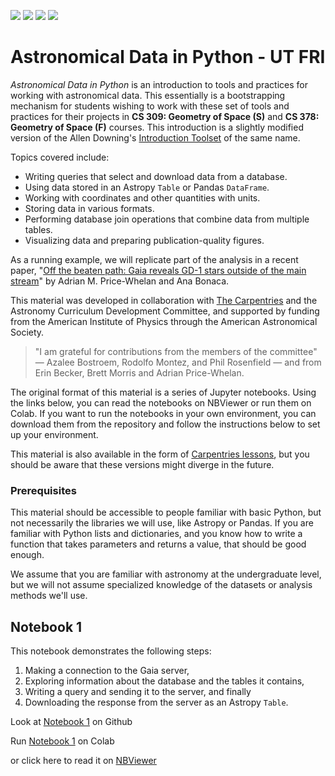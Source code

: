 ![](https://img.shields.io/badge/Jupyter-F37626.svg?&style=for-the-badge&logo=Jupyter&logoColor=white)
![](https://img.shields.io/badge/Markdown-000000?style=for-the-badge&logo=markdown&logoColor=white)
![](https://img.shields.io/badge/Colab-F9AB00?style=for-the-badge&logo=googlecolab&color=525252)
![](https://img.shields.io/badge/GitHub-100000?style=for-the-badge&logo=github&logoColor=white)

# Astronomical Data in Python - UT FRI
*Astronomical Data in Python* is an introduction to tools and practices for working with astronomical data. This essentially is a bootstrapping mechanism for students wishing to work with these set of tools and practices for their projects in **CS 309: Geometry of Space (S)** and **CS 378: Geometry of Space (F)** courses. This introduction is a slightly modified version of the Allen Downing's [Introduction Toolset](https://www.google.com) of the same name.

Topics covered include:
* Writing queries that select and download data from a database.
* Using data stored in an Astropy `Table` or Pandas `DataFrame`.
* Working with coordinates and other quantities with units.
* Storing data in various formats.
* Performing database join operations that combine data from multiple tables.
* Visualizing data and preparing publication-quality figures.

As a running example, we will replicate part of the analysis in a recent paper, "[Off the beaten path: Gaia reveals GD-1 stars outside of the main stream](https://arxiv.org/abs/1805.00425)" by Adrian M. Price-Whelan and Ana Bonaca.

This material was developed in collaboration with [The Carpentries](https://carpentries.org/) and the Astronomy Curriculum Development Committee, and supported by funding from the American Institute of Physics through the American Astronomical Society.

> "I am grateful for contributions from the members of the committee" — Azalee Bostroem, Rodolfo Montez, and Phil Rosenfield — and from Erin Becker, Brett Morris and Adrian Price-Whelan.

The original format of this material is a series of Jupyter notebooks. Using the links below, you can read the notebooks on NBViewer or run them on Colab. If you want to run the notebooks in your own environment, you can download them from the repository and follow the instructions below to set up your environment.

This material is also available in the form of [Carpentries lessons](https://datacarpentry.org/astronomy-python/), but you should be aware that these versions might diverge in the future.

### Prerequisites

This material should be accessible to people familiar with basic Python, but not necessarily the libraries we will use, like Astropy or Pandas. If you are familiar with Python lists and dictionaries, and you know how to write a function that takes parameters and returns a value, that should be good enough.

We assume that you are familiar with astronomy at the undergraduate level, but we will not assume specialized knowledge of the datasets or analysis methods we'll use.

## Notebook 1

This notebook demonstrates the following steps:
1. Making a connection to the Gaia server,
2. Exploring information about the database and the tables it contains,
3. Writing a query and sending it to the server, and finally
4. Downloading the response from the server as an Astropy `Table`.

Look at [Notebook 1]() on Github

Run [Notebook 1](https://colab.research.google.com/github/AllenDowney/AstronomicalData/blob/main/01_query.ipynb) on Colab

or click here to read it on [NBViewer](https://nbviewer.org/github/AllenDowney/AstronomicalData/blob/main/01_query.ipynb)

